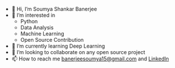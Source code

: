 - 👋 Hi, I’m Soumya Shankar Banerjee
- 👀 I’m interested in
  - Python
  - Data Analysis
  - Machine Learning
  - Open Source Contribution
- 🌱 I’m currently learning Deep Learning
- 💞️ I’m looking to collaborate on any open source project
- 📫 How to reach me banerjeesoumya15@gmail.com and [LinkedIn](linkedin.com/in/soumya-shankar-banerjee)

<!---
banerjeesoumya15/banerjeesoumya15 is a ✨ special ✨ repository because its `README.md` (this file) appears on your GitHub profile.
You can click the Preview link to take a look at your changes.
--->
